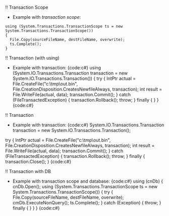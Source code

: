 !! Transaction Scope

* Example with *transaction scope*:

```
using (System.Transactions.TransactionScope ts = new System.Transactions.TransactionScope())
{
  File.Copy(sourceFileName, destFileName, overwrite);
  ts.Complete();
}
```

!! Transaction (with using)

* Example with transaction:
{code:c#}
using (System.IO.Transactions.Transaction transaction = new System.IO.Transactions.Transaction())
{
    try
    {
        IntPtr actual = File.CreateFile("c:\\tmp\\out.bin", File.CreationDisposition.CreatesNewfileAlways, transaction);
        int result = File.WriteFile(actual, data);
        transaction.Commit();
    }
    catch (FileTransactedException)
    {
        transaction.Rollback();
        throw;
    }
    finally
    { }
}  
{code:c#}

!! Transaction

* Example with transaction:
{code:c#}
System.IO.Transactions.Transaction transaction = new System.IO.Transactions.Transaction();

try
{
    IntPtr actual = File.CreateFile("c:\\tmp\\out.bin", File.CreationDisposition.CreatesNewfileAlways, transaction);
    int result = File.WriteFile(actual, data);
    transaction.Commit();
}
catch (FileTransactedException)
{
    transaction.Rollback();
    throw;
}
finally
{
    transaction.Close();
}
{code:c#}

!! Transaction with DB

* Example with transaction scope and database:
{code:c#}
using (cnDb)
{
    cnDb.Open();
    using (System.Transactions.TransactionScope ts = new System.Transactions.TransactionScope())
    {
        try
        {
            File.Copy(sourceFileName, destFileName, overwrite);
            cmDb.ExecuteNonQuery();
            ts.Complete();
        }
        catch (Exception)
        {
            throw;
        }
        finally
        { }
    }
}
{code:c#}